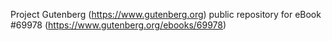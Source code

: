 Project Gutenberg (https://www.gutenberg.org) public repository for
eBook #69978 (https://www.gutenberg.org/ebooks/69978)
